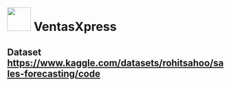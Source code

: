 
<h1><img src="https://andessoftware.com/logoventas.png" style="height:55px;width:55px"> VentasXpress</h1> 

## Dataset https://www.kaggle.com/datasets/rohitsahoo/sales-forecasting/code
